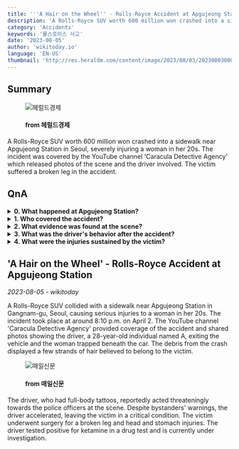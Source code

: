 ```yaml
---
title: '''A Hair on the Wheel'' - Rolls-Royce Accident at Apgujeong Station'
description: 'A Rolls-Royce SUV worth 600 million won crashed into a sidewalk near Apgujeong Station in Seoul, severely injuring a woman in her 20s. The incident was covered by the YouTube channel ''Caracula Detective Agency'' which released photos of the scene and the driver involved. The victim suffered a broken leg in the accident.'
category: 'Accidents'
keywords: '롤스로이스 사고'
date: '2023-08-05'
author: 'wikitoday.io'
language: 'EN-US'
thumbnail: 'http://res.heraldm.com/content/image/2023/08/03/20230803000139_p.jpg'
---
```


## Summary



<figure>
    <img src="http://res.heraldm.com/content/image/2023/08/03/20230803000139_p.jpg" alt="헤럴드경제" />
    <figcaption>
        <h4> from 헤럴드경제</h4>
    </figcaption>
</figure>


A Rolls-Royce SUV worth 600 million won crashed into a sidewalk near Apgujeong Station in Seoul, severely injuring a woman in her 20s. The incident was covered by the YouTube channel 'Caracula Detective Agency' which released photos of the scene and the driver involved. The victim suffered a broken leg in the accident.


## QnA


<details>
    <summary><b>0. What happened at Apgujeong Station?</b></summary>
    A Rolls-Royce SUV crashed into a sidewalk near Apgujeong Station, severely injuring a woman in her 20s.
</details>

<details>
    <summary><b>1. Who covered the accident?</b></summary>
    The YouTube channel 'Caracula Detective Agency' provided coverage of the accident.
</details>

<details>
    <summary><b>2. What evidence was found at the scene?</b></summary>
    Debris from the crash included strands of hair believed to belong to the victim.
</details>

<details>
    <summary><b>3. What was the driver's behavior after the accident?</b></summary>
    The driver, who had full-body tattoos, acted threateningly towards the police officers and seemed unconcerned about the injured victim.
</details>

<details>
    <summary><b>4. What were the injuries sustained by the victim?</b></summary>
    The victim suffered a broken leg and head and stomach injuries.
</details>



## 'A Hair on the Wheel' - Rolls-Royce Accident at Apgujeong Station

_2023-08-05 - wikitoday_

A Rolls-Royce SUV collided with a sidewalk near Apgujeong Station in Gangnam-gu, Seoul, causing serious injuries to a woman in her 20s. The incident took place at around 8:10 p.m. on April 2. The YouTube channel 'Caracula Detective Agency' provided coverage of the accident and shared photos showing the driver, a 28-year-old individual named A, exiting the vehicle and the woman trapped beneath the car. The debris from the crash displayed a few strands of hair believed to belong to the victim.


<figure>
    <img src="https://news.imaeil.com/photos/2023/08/05/2023080507281692897_l.jpg" alt="매일신문" />
    <figcaption>
        <h4> from 매일신문</h4>
    </figcaption>
</figure>


The driver, who had full-body tattoos, reportedly acted threateningly towards the police officers at the scene. Despite bystanders' warnings, the driver accelerated, leaving the victim in a critical condition. The victim underwent surgery for a broken leg and head and stomach injuries. The driver tested positive for ketamine in a drug test and is currently under investigation.

